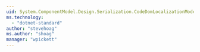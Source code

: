 ```yaml
---
uid: System.ComponentModel.Design.Serialization.CodeDomLocalizationModel
ms.technology: 
  - "dotnet-standard"
author: "stevehoag"
ms.author: "shoag"
manager: "wpickett"
---
```

